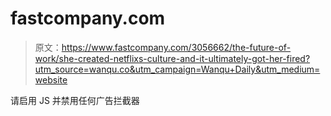 # fastcompany.com

> 原文：<https://www.fastcompany.com/3056662/the-future-of-work/she-created-netflixs-culture-and-it-ultimately-got-her-fired?utm_source=wanqu.co&utm_campaign=Wanqu+Daily&utm_medium=website>

请启用 JS 并禁用任何广告拦截器